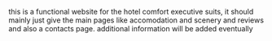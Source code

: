 this is a functional website for the hotel comfort executive suits, it should mainly just give the main pages like accomodation and scenery and reviews and also a contacts page.
additional information will be added eventually
